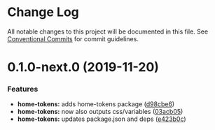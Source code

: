 # Change Log

All notable changes to this project will be documented in this file.
See [Conventional Commits](https://conventionalcommits.org) for commit guidelines.

# 0.1.0-next.0 (2019-11-20)


### Features

* **home-tokens:** adds home-tokens package ([d98cbe6](https://github.com/bernardocorbella/myweb/commit/d98cbe6ae5f7994a6d3d6a30486153f787a52f7c))
* **home-tokens:** now also outputs css/variables ([03acb05](https://github.com/bernardocorbella/myweb/commit/03acb055558ccbd5ab0a841093d25983558e56f8))
* **home-tokens:** updates package.json and deps ([e423b0c](https://github.com/bernardocorbella/myweb/commit/e423b0caa4d107c758cca15627cb9c9816d4b2c9))
